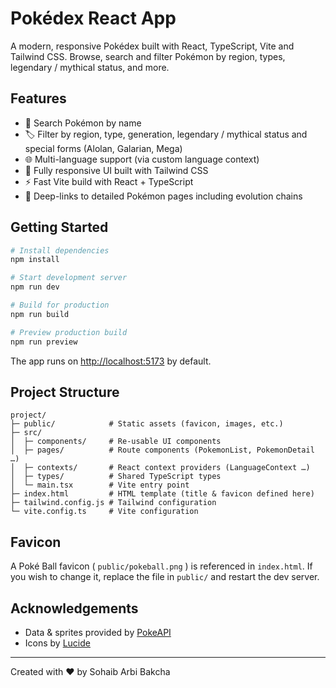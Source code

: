# Pokédex React App

A modern, responsive Pokédex built with React, TypeScript, Vite and Tailwind CSS. Browse, search and filter Pokémon by region, types, legendary / mythical status, and more.

## Features

- 🔎 Search Pokémon by name
- 🏷️ Filter by region, type, generation, legendary / mythical status and special forms (Alolan, Galarian, Mega)
- 🌐 Multi-language support (via custom language context)
- 📱 Fully responsive UI built with Tailwind CSS
- ⚡ Fast Vite build with React + TypeScript
- 🔗 Deep-links to detailed Pokémon pages including evolution chains

## Getting Started

```bash
# Install dependencies
npm install

# Start development server
npm run dev

# Build for production
npm run build

# Preview production build
npm run preview
```

The app runs on <http://localhost:5173> by default.

## Project Structure

```
project/
├─ public/            # Static assets (favicon, images, etc.)
├─ src/
│  ├─ components/     # Re-usable UI components
│  ├─ pages/          # Route components (PokemonList, PokemonDetail …)
│  ├─ contexts/       # React context providers (LanguageContext …)
│  ├─ types/          # Shared TypeScript types
│  └─ main.tsx        # Vite entry point
├─ index.html         # HTML template (title & favicon defined here)
├─ tailwind.config.js # Tailwind configuration
└─ vite.config.ts     # Vite configuration
```

## Favicon

A Poké Ball favicon ( `public/pokeball.png` ) is referenced in `index.html`. If you wish to change it, replace the file in `public/` and restart the dev server.

## Acknowledgements

- Data & sprites provided by [PokeAPI](https://pokeapi.co/)
- Icons by [Lucide](https://lucide.dev/)

---
Created with ❤️ by Sohaib Arbi Bakcha
